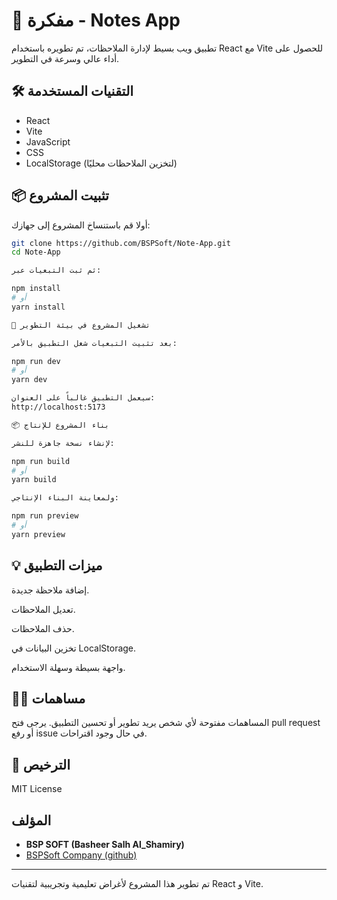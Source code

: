 
# 📒 مفكرة - Notes App

تطبيق ويب بسيط لإدارة الملاحظات، تم تطويره باستخدام React مع Vite للحصول على أداء عالي وسرعة في التطوير.

## 🛠️ التقنيات المستخدمة

- React
- Vite
- JavaScript 
- CSS 
- LocalStorage (لتخزين الملاحظات محليًا)

## 📦 تثبيت المشروع

أولا قم باستنساخ المشروع إلى جهازك:

```bash
git clone https://github.com/BSPSoft/Note-App.git
cd Note-App

ثم ثبت التبعيات عبر:

npm install
# أو
yarn install

🚀 تشغيل المشروع في بيئة التطوير

بعد تثبيت التبعيات شغل التطبيق بالأمر:

npm run dev
# أو
yarn dev

سيعمل التطبيق غالباً على العنوان:
http://localhost:5173

📦 بناء المشروع للإنتاج

لإنشاء نسخة جاهزة للنشر:

npm run build
# أو
yarn build

ولمعاينة البناء الإنتاجي:

npm run preview
# أو
yarn preview

```
## 💡 ميزات التطبيق

إضافة ملاحظة جديدة.

تعديل الملاحظات.

حذف الملاحظات.

تخزين البيانات في LocalStorage.

واجهة بسيطة وسهلة الاستخدام.

## 👨‍💻 مساهمات

المساهمات مفتوحة لأي شخص يريد تطوير أو تحسين التطبيق.
يرجى فتح pull request أو رفع issue في حال وجود اقتراحات.

## 📄 الترخيص

MIT License

## **المؤلف**
- **BSP SOFT (Basheer Salh Al_Shamiry)**
- [BSPSoft Company (github)](https://github.com/BSPSoft)
---

تم تطوير هذا المشروع لأغراض تعليمية وتجريبية لتقنيات React و Vite.
